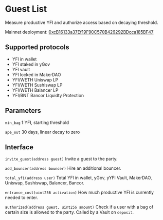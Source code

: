 # Guest List

Measure productive YFI and authorize access based on decaying threshold.

Mainnet deployment: [0xcB16133a37Ef19F90C570B426292BDcca185BF47](https://etherscan.io/address/0xcb16133a37ef19f90c570b426292bdcca185bf47#code)

## Supported protocols

- YFI in wallet
- YFI staked in yGov
- YFI vault
- YFI locked in MakerDAO
- YFI/WETH Uniswap LP
- YFI/WETH Sushiswap LP
- YFI/WETH Balancer LP
- YFI/BNT Bancor Liquidty Protection

## Parameters

`min_bag` 1 YFI, starting threshold

`ape_out` 30 days, linear decay to zero 

## Interface

`invite_guest(address guest)` Invite a guest to the party.

`add_bouncer(address bouncer)` Hire an additional bouncer.

`total_yfi(address user)` Total YFI in wallet, yGov, yYFI Vault, MakerDAO, Uniswap, Sushiswap, Balancer, Bancor.

`entrance_cost(uint256 activation)` How much productive YFI is currently needed to enter.

`authorized(address guest, uint256 amount)` Check if a user with a bag of certain size is allowed to the party. Called by a Vault on `deposit`.
